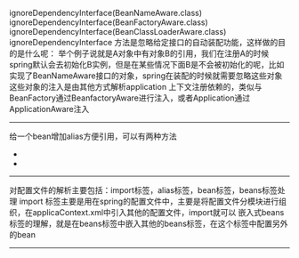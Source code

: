 ignoreDependencyInterface(BeanNameAware.class)
ignoreDependencyInterface(BeanFactoryAware.class)
ignoreDependencyInterface(BeanClassLoaderAware.class)
ignoreDependencyInterface 方法是忽略给定接口的自动装配功能，这样做的目的是什么呢：
举个例子说就是A对象中有对象B的引用，我们在注册A的时候spring默认会去初始化B实例，但是在某些情况下面B是不会被初始化的呢，比如实现了BeanNameAware接口的对象，spring在装配的时候就需要忽略这些对象
这些对象的注入是由其他方式解析application 上下文注册依赖的，类似与BeanFactory通过BeanfactoryAware进行注入，或者Application通过ApplicationAware注入

---

给一个bean增加alias方便引用，可以有两种方法
* <bean id = "donahue" name="alias1,alias2..." class=XXX/>
* <bean id ="donahue" class = "xxx"/>
  <alias name"donahue" alias="alias1,alias2..."/>

---

对配置文件的解析主要包括：import标签，alias标签，bean标签，beans标签处理
import 标签主要是用在spring的配置文件中，主要是将配置文件分模块进行组织，在applicaContext.xml中引入其他的配置文件，import就可以
嵌入式beans标签的理解，就是在beans标签中嵌入其他的beans标签，在这个标签中配置另外的bean

---



